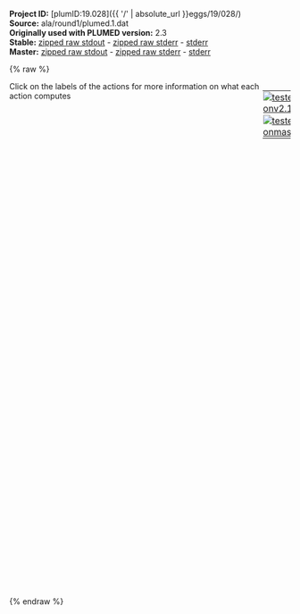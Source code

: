 **Project ID:** [plumID:19.028]({{ '/' | absolute_url }}eggs/19/028/)  
**Source:** ala/round1/plumed.1.dat  
**Originally used with PLUMED version:** 2.3  
**Stable:** [zipped raw stdout](plumed.1.dat.plumed.stdout.txt.zip) - [zipped raw stderr](plumed.1.dat.plumed.stderr.txt.zip) - [stderr](plumed.1.dat.plumed.stderr)  
**Master:** [zipped raw stdout](plumed.1.dat.plumed_master.stdout.txt.zip) - [zipped raw stderr](plumed.1.dat.plumed_master.stderr.txt.zip) - [stderr](plumed.1.dat.plumed_master.stderr)  

{% raw %}
<div style="width: 100%; float:left">
<div style="width: 90%; float:left" id="value_details_data/ala/round1/plumed.1.dat"> Click on the labels of the actions for more information on what each action computes </div>
<div style="width: 10%; float:left"><table><tr><td style="padding:1px"><a href="plumed.1.dat.plumed.stderr"><img src="https://img.shields.io/badge/v2.10-passing-green.svg" alt="tested onv2.10" /></a></td></tr><tr><td style="padding:1px"><a href="plumed.1.dat.plumed_master.stderr"><img src="https://img.shields.io/badge/master-passing-green.svg" alt="tested onmaster" /></a></td></tr></table></div></div>
<pre style="width=97%;">
<b name="data/ala/round1/plumed.1.datphi" onclick='showPath("data/ala/round1/plumed.1.dat","data/ala/round1/plumed.1.datphi","data/ala/round1/plumed.1.datphi","black")'>phi</b><span style="display:none;" id="data/ala/round1/plumed.1.datphi">The TORSION action with label <b>phi</b> calculates the following quantities:<table  align="center" frame="void" width="95%" cellpadding="5%"><tr><td width="5%"><b> Quantity </b>  </td><td width="5%"><b> Type </b>  </td><td><b> Description </b> </td></tr><tr><td width="5%">phi</td><td width="5%"><font color="black">scalar</font></td><td>the TORSION involving these atoms</td></tr></table></span>:   <span class="plumedtooltip" style="color:green">TORSION<span class="right">Calculate a torsional angle. <a href="https://www.plumed.org/doc-master/user-doc/html/_t_o_r_s_i_o_n.html" style="color:green">More details</a><i></i></span></span> <span class="plumedtooltip">ATOMS<span class="right">the four atoms involved in the torsional angle<i></i></span></span>=5,7,9,15       <span class="plumedtooltip">NOPBC<span class="right"> ignore the periodic boundary conditions when calculating distances<i></i></span></span>
<b name="data/ala/round1/plumed.1.datpsi" onclick='showPath("data/ala/round1/plumed.1.dat","data/ala/round1/plumed.1.datpsi","data/ala/round1/plumed.1.datpsi","black")'>psi</b><span style="display:none;" id="data/ala/round1/plumed.1.datpsi">The TORSION action with label <b>psi</b> calculates the following quantities:<table  align="center" frame="void" width="95%" cellpadding="5%"><tr><td width="5%"><b> Quantity </b>  </td><td width="5%"><b> Type </b>  </td><td><b> Description </b> </td></tr><tr><td width="5%">psi</td><td width="5%"><font color="black">scalar</font></td><td>the TORSION involving these atoms</td></tr></table></span>:   <span class="plumedtooltip" style="color:green">TORSION<span class="right">Calculate a torsional angle. <a href="https://www.plumed.org/doc-master/user-doc/html/_t_o_r_s_i_o_n.html" style="color:green">More details</a><i></i></span></span> <span class="plumedtooltip">ATOMS<span class="right">the four atoms involved in the torsional angle<i></i></span></span>=7,9,15,17      <span class="plumedtooltip">NOPBC<span class="right"> ignore the periodic boundary conditions when calculating distances<i></i></span></span>
<br/><span id="data/ala/round1/plumed.1.datab1_phi_short"><span class="plumedtooltip" style="color:green">ALPHABETA<span class="right">Calculate the alpha beta CV This action is <a class="toggler" href='javascript:;' onclick='toggleDisplay("data/ala/round1/plumed.1.datab1_phi");'>a shortcut</a>. <a href="https://www.plumed.org/doc-master/user-doc/html/_a_l_p_h_a_b_e_t_a.html">More details</a><i></i></span></span> <span class="plumedtooltip">ATOMS1<span class="right">the atoms involved for each of the torsions you wish to calculate<i></i></span></span>=5,7,9,15 <span class="plumedtooltip">REFERENCE<span class="right">the reference values for each of the torsional angles<i></i></span></span>=0 <span class="plumedtooltip">LABEL<span class="right">a label for the action so that its output can be referenced in the input to other actions<i></i></span></span>=<b name="data/ala/round1/plumed.1.datab1_phi" onclick='showPath("data/ala/round1/plumed.1.dat","data/ala/round1/plumed.1.datab1_phi","data/ala/round1/plumed.1.datab1_phi_shortcut","black")'>ab1_phi</b><span style="display:none;" id="data/ala/round1/plumed.1.datab1_phi_shortcut">The ALPHABETA action with label <b>ab1_phi</b> calculates the following quantities:<table  align="center" frame="void" width="95%" cellpadding="5%"><tr><td width="5%"><b> Quantity </b>  </td><td width="5%"><b> Type </b>  </td><td><b> Description </b> </td></tr><tr><td width="5%">ab1_phi</td><td width="5%"><font color="black">scalar</font></td><td>the alpha beta CV</td></tr></table></span>
</span><span id="data/ala/round1/plumed.1.datab1_phi_long" style="display:none;"><span style="color:blue" class="comment"># PLUMED interprets the command:
</span><span class="toggler" style="color:red" onclick='toggleDisplay("data/ala/round1/plumed.1.datab1_phi")'># ALPHABETA ATOMS1=5,7,9,15 REFERENCE=0 LABEL=ab1_phi</span>
<span style="color:blue" class="comment"># as follows (Click the red comment above to revert to the short version of the input):</span>
<b name="data/ala/round1/plumed.1.datab1_phi_torsions" onclick='showPath("data/ala/round1/plumed.1.dat","data/ala/round1/plumed.1.datab1_phi_torsions","data/ala/round1/plumed.1.datab1_phi_torsions","blue")'>ab1_phi_torsions</b><span style="display:none;" id="data/ala/round1/plumed.1.datab1_phi_torsions">The TORSION action with label <b>ab1_phi_torsions</b> calculates the following quantities:<table  align="center" frame="void" width="95%" cellpadding="5%"><tr><td width="5%"><b> Quantity </b>  </td><td width="5%"><b> Type </b>  </td><td><b> Description </b> </td></tr><tr><td width="5%">ab1_phi_torsions</td><td width="5%"><font color="blue">vector</font></td><td>the TORSION for each set of specified atoms</td></tr></table></span>: <span class="plumedtooltip" style="color:green">TORSION<span class="right">Calculate a torsional angle. <a href="https://www.plumed.org/doc-master/user-doc/html/_t_o_r_s_i_o_n.html" style="color:green">More details</a><i></i></span></span>  <span class="plumedtooltip">ATOMS1<span class="right">the four atoms involved in the torsional angle<i></i></span></span>=5,7,9,15
<b name="data/ala/round1/plumed.1.datab1_phi_ref" onclick='showPath("data/ala/round1/plumed.1.dat","data/ala/round1/plumed.1.datab1_phi_ref","data/ala/round1/plumed.1.datab1_phi_ref","black")'>ab1_phi_ref</b><span style="display:none;" id="data/ala/round1/plumed.1.datab1_phi_ref">The CONSTANT action with label <b>ab1_phi_ref</b> calculates the following quantities:<table  align="center" frame="void" width="95%" cellpadding="5%"><tr><td width="5%"><b> Quantity </b>  </td><td width="5%"><b> Type </b>  </td><td><b> Description </b> </td></tr><tr><td width="5%">ab1_phi_ref</td><td width="5%"><font color="black">scalar</font></td><td>the constant value that was read from the plumed input</td></tr></table></span>: <span class="plumedtooltip" style="color:green">CONSTANT<span class="right">Create a constant value that can be passed to actions <a href="https://www.plumed.org/doc-master/user-doc/html/_c_o_n_s_t_a_n_t.html" style="color:green">More details</a><i></i></span></span> <span class="plumedtooltip">VALUES<span class="right">the numbers that are in your constant value<i></i></span></span>=0
<b name="data/ala/round1/plumed.1.datab1_phi_coeff" onclick='showPath("data/ala/round1/plumed.1.dat","data/ala/round1/plumed.1.datab1_phi_coeff","data/ala/round1/plumed.1.datab1_phi_coeff","black")'>ab1_phi_coeff</b><span style="display:none;" id="data/ala/round1/plumed.1.datab1_phi_coeff">The CONSTANT action with label <b>ab1_phi_coeff</b> calculates the following quantities:<table  align="center" frame="void" width="95%" cellpadding="5%"><tr><td width="5%"><b> Quantity </b>  </td><td width="5%"><b> Type </b>  </td><td><b> Description </b> </td></tr><tr><td width="5%">ab1_phi_coeff</td><td width="5%"><font color="black">scalar</font></td><td>the constant value that was read from the plumed input</td></tr></table></span>: <span class="plumedtooltip" style="color:green">CONSTANT<span class="right">Create a constant value that can be passed to actions <a href="https://www.plumed.org/doc-master/user-doc/html/_c_o_n_s_t_a_n_t.html" style="color:green">More details</a><i></i></span></span> <span class="plumedtooltip">VALUES<span class="right">the numbers that are in your constant value<i></i></span></span>=1
<b name="data/ala/round1/plumed.1.datab1_phi_comb" onclick='showPath("data/ala/round1/plumed.1.dat","data/ala/round1/plumed.1.datab1_phi_comb","data/ala/round1/plumed.1.datab1_phi_comb","blue")'>ab1_phi_comb</b><span style="display:none;" id="data/ala/round1/plumed.1.datab1_phi_comb">The COMBINE action with label <b>ab1_phi_comb</b> calculates the following quantities:<table  align="center" frame="void" width="95%" cellpadding="5%"><tr><td width="5%"><b> Quantity </b>  </td><td width="5%"><b> Type </b>  </td><td><b> Description </b> </td></tr><tr><td width="5%">ab1_phi_comb</td><td width="5%"><font color="blue">vector</font></td><td>the vector obtained by doing an element-wise application of a linear compbination to the input vectors</td></tr></table></span>: <span class="plumedtooltip" style="color:green">COMBINE<span class="right">Calculate a polynomial combination of a set of other variables. <a href="https://www.plumed.org/doc-master/user-doc/html/_c_o_m_b_i_n_e.html" style="color:green">More details</a><i></i></span></span> <span class="plumedtooltip">ARG<span class="right">the values input to this function<i></i></span></span>=<b name="data/ala/round1/plumed.1.datab1_phi_torsions">ab1_phi_torsions</b>,<b name="data/ala/round1/plumed.1.datab1_phi_ref">ab1_phi_ref</b> <span class="plumedtooltip">COEFFICIENTS<span class="right"> the coefficients of the arguments in your function<i></i></span></span>=1,-1 <span class="plumedtooltip">PERIODIC<span class="right">if the output of your function is periodic then you should specify the periodicity of the function<i></i></span></span>=NO
<b name="data/ala/round1/plumed.1.datab1_phi_cos" onclick='showPath("data/ala/round1/plumed.1.dat","data/ala/round1/plumed.1.datab1_phi_cos","data/ala/round1/plumed.1.datab1_phi_cos","blue")'>ab1_phi_cos</b><span style="display:none;" id="data/ala/round1/plumed.1.datab1_phi_cos">The CUSTOM action with label <b>ab1_phi_cos</b> calculates the following quantities:<table  align="center" frame="void" width="95%" cellpadding="5%"><tr><td width="5%"><b> Quantity </b>  </td><td width="5%"><b> Type </b>  </td><td><b> Description </b> </td></tr><tr><td width="5%">ab1_phi_cos</td><td width="5%"><font color="blue">vector</font></td><td>the vector obtained by doing an element-wise application of an arbitrary function to the input vectors</td></tr></table></span>: <span class="plumedtooltip" style="color:green">CUSTOM<span class="right">Calculate a combination of variables using a custom expression. <a href="https://www.plumed.org/doc-master/user-doc/html/_c_u_s_t_o_m.html" style="color:green">More details</a><i></i></span></span> <span class="plumedtooltip">ARG<span class="right">the values input to this function<i></i></span></span>=<b name="data/ala/round1/plumed.1.datab1_phi_comb">ab1_phi_comb</b>,<b name="data/ala/round1/plumed.1.datab1_phi_coeff">ab1_phi_coeff</b> <span class="plumedtooltip">FUNC<span class="right">the function you wish to evaluate<i></i></span></span>=y*(0.5+0.5*cos(x)) <span class="plumedtooltip">PERIODIC<span class="right">if the output of your function is periodic then you should specify the periodicity of the function<i></i></span></span>=NO
<b name="data/ala/round1/plumed.1.datab1_phi" onclick='showPath("data/ala/round1/plumed.1.dat","data/ala/round1/plumed.1.datab1_phi","data/ala/round1/plumed.1.datab1_phi","black")'>ab1_phi</b><span style="display:none;" id="data/ala/round1/plumed.1.datab1_phi">The SUM action with label <b>ab1_phi</b> calculates the following quantities:<table  align="center" frame="void" width="95%" cellpadding="5%"><tr><td width="5%"><b> Quantity </b>  </td><td width="5%"><b> Type </b>  </td><td><b> Description </b> </td></tr><tr><td width="5%">ab1_phi</td><td width="5%"><font color="black">scalar</font></td><td>the sum of all the elements in the input vector</td></tr></table></span>: <span class="plumedtooltip" style="color:green">SUM<span class="right">Calculate the sum of the arguments <a href="https://www.plumed.org/doc-master/user-doc/html/_s_u_m.html" style="color:green">More details</a><i></i></span></span> <span class="plumedtooltip">ARG<span class="right">the values input to this function<i></i></span></span>=<b name="data/ala/round1/plumed.1.datab1_phi_cos">ab1_phi_cos</b> <span class="plumedtooltip">PERIODIC<span class="right">if the output of your function is periodic then you should specify the periodicity of the function<i></i></span></span>=NO
<span style="color:blue"># --- End of included input --- </span></span><span id="data/ala/round1/plumed.1.datab2_phi_short"><span class="plumedtooltip" style="color:green">ALPHABETA<span class="right">Calculate the alpha beta CV This action is <a class="toggler" href='javascript:;' onclick='toggleDisplay("data/ala/round1/plumed.1.datab2_phi");'>a shortcut</a>. <a href="https://www.plumed.org/doc-master/user-doc/html/_a_l_p_h_a_b_e_t_a.html">More details</a><i></i></span></span> <span class="plumedtooltip">ATOMS1<span class="right">the atoms involved for each of the torsions you wish to calculate<i></i></span></span>=5,7,9,15 <span class="plumedtooltip">REFERENCE<span class="right">the reference values for each of the torsional angles<i></i></span></span>=-1.5708 <span class="plumedtooltip">LABEL<span class="right">a label for the action so that its output can be referenced in the input to other actions<i></i></span></span>=<b name="data/ala/round1/plumed.1.datab2_phi" onclick='showPath("data/ala/round1/plumed.1.dat","data/ala/round1/plumed.1.datab2_phi","data/ala/round1/plumed.1.datab2_phi_shortcut","black")'>ab2_phi</b><span style="display:none;" id="data/ala/round1/plumed.1.datab2_phi_shortcut">The ALPHABETA action with label <b>ab2_phi</b> calculates the following quantities:<table  align="center" frame="void" width="95%" cellpadding="5%"><tr><td width="5%"><b> Quantity </b>  </td><td width="5%"><b> Type </b>  </td><td><b> Description </b> </td></tr><tr><td width="5%">ab2_phi</td><td width="5%"><font color="black">scalar</font></td><td>the alpha beta CV</td></tr></table></span>
</span><span id="data/ala/round1/plumed.1.datab2_phi_long" style="display:none;"><span style="color:blue" class="comment"># PLUMED interprets the command:
</span><span class="toggler" style="color:red" onclick='toggleDisplay("data/ala/round1/plumed.1.datab2_phi")'># ALPHABETA ATOMS1=5,7,9,15 REFERENCE=-1.5708 LABEL=ab2_phi</span>
<span style="color:blue" class="comment"># as follows (Click the red comment above to revert to the short version of the input):</span>
<b name="data/ala/round1/plumed.1.datab2_phi_torsions" onclick='showPath("data/ala/round1/plumed.1.dat","data/ala/round1/plumed.1.datab2_phi_torsions","data/ala/round1/plumed.1.datab2_phi_torsions","blue")'>ab2_phi_torsions</b><span style="display:none;" id="data/ala/round1/plumed.1.datab2_phi_torsions">The TORSION action with label <b>ab2_phi_torsions</b> calculates the following quantities:<table  align="center" frame="void" width="95%" cellpadding="5%"><tr><td width="5%"><b> Quantity </b>  </td><td width="5%"><b> Type </b>  </td><td><b> Description </b> </td></tr><tr><td width="5%">ab2_phi_torsions</td><td width="5%"><font color="blue">vector</font></td><td>the TORSION for each set of specified atoms</td></tr></table></span>: <span class="plumedtooltip" style="color:green">TORSION<span class="right">Calculate a torsional angle. <a href="https://www.plumed.org/doc-master/user-doc/html/_t_o_r_s_i_o_n.html" style="color:green">More details</a><i></i></span></span>  <span class="plumedtooltip">ATOMS1<span class="right">the four atoms involved in the torsional angle<i></i></span></span>=5,7,9,15
<b name="data/ala/round1/plumed.1.datab2_phi_ref" onclick='showPath("data/ala/round1/plumed.1.dat","data/ala/round1/plumed.1.datab2_phi_ref","data/ala/round1/plumed.1.datab2_phi_ref","black")'>ab2_phi_ref</b><span style="display:none;" id="data/ala/round1/plumed.1.datab2_phi_ref">The CONSTANT action with label <b>ab2_phi_ref</b> calculates the following quantities:<table  align="center" frame="void" width="95%" cellpadding="5%"><tr><td width="5%"><b> Quantity </b>  </td><td width="5%"><b> Type </b>  </td><td><b> Description </b> </td></tr><tr><td width="5%">ab2_phi_ref</td><td width="5%"><font color="black">scalar</font></td><td>the constant value that was read from the plumed input</td></tr></table></span>: <span class="plumedtooltip" style="color:green">CONSTANT<span class="right">Create a constant value that can be passed to actions <a href="https://www.plumed.org/doc-master/user-doc/html/_c_o_n_s_t_a_n_t.html" style="color:green">More details</a><i></i></span></span> <span class="plumedtooltip">VALUES<span class="right">the numbers that are in your constant value<i></i></span></span>=-1.5708
<b name="data/ala/round1/plumed.1.datab2_phi_coeff" onclick='showPath("data/ala/round1/plumed.1.dat","data/ala/round1/plumed.1.datab2_phi_coeff","data/ala/round1/plumed.1.datab2_phi_coeff","black")'>ab2_phi_coeff</b><span style="display:none;" id="data/ala/round1/plumed.1.datab2_phi_coeff">The CONSTANT action with label <b>ab2_phi_coeff</b> calculates the following quantities:<table  align="center" frame="void" width="95%" cellpadding="5%"><tr><td width="5%"><b> Quantity </b>  </td><td width="5%"><b> Type </b>  </td><td><b> Description </b> </td></tr><tr><td width="5%">ab2_phi_coeff</td><td width="5%"><font color="black">scalar</font></td><td>the constant value that was read from the plumed input</td></tr></table></span>: <span class="plumedtooltip" style="color:green">CONSTANT<span class="right">Create a constant value that can be passed to actions <a href="https://www.plumed.org/doc-master/user-doc/html/_c_o_n_s_t_a_n_t.html" style="color:green">More details</a><i></i></span></span> <span class="plumedtooltip">VALUES<span class="right">the numbers that are in your constant value<i></i></span></span>=1
<b name="data/ala/round1/plumed.1.datab2_phi_comb" onclick='showPath("data/ala/round1/plumed.1.dat","data/ala/round1/plumed.1.datab2_phi_comb","data/ala/round1/plumed.1.datab2_phi_comb","blue")'>ab2_phi_comb</b><span style="display:none;" id="data/ala/round1/plumed.1.datab2_phi_comb">The COMBINE action with label <b>ab2_phi_comb</b> calculates the following quantities:<table  align="center" frame="void" width="95%" cellpadding="5%"><tr><td width="5%"><b> Quantity </b>  </td><td width="5%"><b> Type </b>  </td><td><b> Description </b> </td></tr><tr><td width="5%">ab2_phi_comb</td><td width="5%"><font color="blue">vector</font></td><td>the vector obtained by doing an element-wise application of a linear compbination to the input vectors</td></tr></table></span>: <span class="plumedtooltip" style="color:green">COMBINE<span class="right">Calculate a polynomial combination of a set of other variables. <a href="https://www.plumed.org/doc-master/user-doc/html/_c_o_m_b_i_n_e.html" style="color:green">More details</a><i></i></span></span> <span class="plumedtooltip">ARG<span class="right">the values input to this function<i></i></span></span>=<b name="data/ala/round1/plumed.1.datab2_phi_torsions">ab2_phi_torsions</b>,<b name="data/ala/round1/plumed.1.datab2_phi_ref">ab2_phi_ref</b> <span class="plumedtooltip">COEFFICIENTS<span class="right"> the coefficients of the arguments in your function<i></i></span></span>=1,-1 <span class="plumedtooltip">PERIODIC<span class="right">if the output of your function is periodic then you should specify the periodicity of the function<i></i></span></span>=NO
<b name="data/ala/round1/plumed.1.datab2_phi_cos" onclick='showPath("data/ala/round1/plumed.1.dat","data/ala/round1/plumed.1.datab2_phi_cos","data/ala/round1/plumed.1.datab2_phi_cos","blue")'>ab2_phi_cos</b><span style="display:none;" id="data/ala/round1/plumed.1.datab2_phi_cos">The CUSTOM action with label <b>ab2_phi_cos</b> calculates the following quantities:<table  align="center" frame="void" width="95%" cellpadding="5%"><tr><td width="5%"><b> Quantity </b>  </td><td width="5%"><b> Type </b>  </td><td><b> Description </b> </td></tr><tr><td width="5%">ab2_phi_cos</td><td width="5%"><font color="blue">vector</font></td><td>the vector obtained by doing an element-wise application of an arbitrary function to the input vectors</td></tr></table></span>: <span class="plumedtooltip" style="color:green">CUSTOM<span class="right">Calculate a combination of variables using a custom expression. <a href="https://www.plumed.org/doc-master/user-doc/html/_c_u_s_t_o_m.html" style="color:green">More details</a><i></i></span></span> <span class="plumedtooltip">ARG<span class="right">the values input to this function<i></i></span></span>=<b name="data/ala/round1/plumed.1.datab2_phi_comb">ab2_phi_comb</b>,<b name="data/ala/round1/plumed.1.datab2_phi_coeff">ab2_phi_coeff</b> <span class="plumedtooltip">FUNC<span class="right">the function you wish to evaluate<i></i></span></span>=y*(0.5+0.5*cos(x)) <span class="plumedtooltip">PERIODIC<span class="right">if the output of your function is periodic then you should specify the periodicity of the function<i></i></span></span>=NO
<b name="data/ala/round1/plumed.1.datab2_phi" onclick='showPath("data/ala/round1/plumed.1.dat","data/ala/round1/plumed.1.datab2_phi","data/ala/round1/plumed.1.datab2_phi","black")'>ab2_phi</b><span style="display:none;" id="data/ala/round1/plumed.1.datab2_phi">The SUM action with label <b>ab2_phi</b> calculates the following quantities:<table  align="center" frame="void" width="95%" cellpadding="5%"><tr><td width="5%"><b> Quantity </b>  </td><td width="5%"><b> Type </b>  </td><td><b> Description </b> </td></tr><tr><td width="5%">ab2_phi</td><td width="5%"><font color="black">scalar</font></td><td>the sum of all the elements in the input vector</td></tr></table></span>: <span class="plumedtooltip" style="color:green">SUM<span class="right">Calculate the sum of the arguments <a href="https://www.plumed.org/doc-master/user-doc/html/_s_u_m.html" style="color:green">More details</a><i></i></span></span> <span class="plumedtooltip">ARG<span class="right">the values input to this function<i></i></span></span>=<b name="data/ala/round1/plumed.1.datab2_phi_cos">ab2_phi_cos</b> <span class="plumedtooltip">PERIODIC<span class="right">if the output of your function is periodic then you should specify the periodicity of the function<i></i></span></span>=NO
<span style="color:blue"># --- End of included input --- </span></span><span id="data/ala/round1/plumed.1.datab1_psi_short"><span class="plumedtooltip" style="color:green">ALPHABETA<span class="right">Calculate the alpha beta CV This action is <a class="toggler" href='javascript:;' onclick='toggleDisplay("data/ala/round1/plumed.1.datab1_psi");'>a shortcut</a>. <a href="https://www.plumed.org/doc-master/user-doc/html/_a_l_p_h_a_b_e_t_a.html">More details</a><i></i></span></span> <span class="plumedtooltip">ATOMS1<span class="right">the atoms involved for each of the torsions you wish to calculate<i></i></span></span>=7,9,15,17 <span class="plumedtooltip">REFERENCE<span class="right">the reference values for each of the torsional angles<i></i></span></span>=0 <span class="plumedtooltip">LABEL<span class="right">a label for the action so that its output can be referenced in the input to other actions<i></i></span></span>=<b name="data/ala/round1/plumed.1.datab1_psi" onclick='showPath("data/ala/round1/plumed.1.dat","data/ala/round1/plumed.1.datab1_psi","data/ala/round1/plumed.1.datab1_psi_shortcut","black")'>ab1_psi</b><span style="display:none;" id="data/ala/round1/plumed.1.datab1_psi_shortcut">The ALPHABETA action with label <b>ab1_psi</b> calculates the following quantities:<table  align="center" frame="void" width="95%" cellpadding="5%"><tr><td width="5%"><b> Quantity </b>  </td><td width="5%"><b> Type </b>  </td><td><b> Description </b> </td></tr><tr><td width="5%">ab1_psi</td><td width="5%"><font color="black">scalar</font></td><td>the alpha beta CV</td></tr></table></span>
</span><span id="data/ala/round1/plumed.1.datab1_psi_long" style="display:none;"><span style="color:blue" class="comment"># PLUMED interprets the command:
</span><span class="toggler" style="color:red" onclick='toggleDisplay("data/ala/round1/plumed.1.datab1_psi")'># ALPHABETA ATOMS1=7,9,15,17 REFERENCE=0 LABEL=ab1_psi</span>
<span style="color:blue" class="comment"># as follows (Click the red comment above to revert to the short version of the input):</span>
<b name="data/ala/round1/plumed.1.datab1_psi_torsions" onclick='showPath("data/ala/round1/plumed.1.dat","data/ala/round1/plumed.1.datab1_psi_torsions","data/ala/round1/plumed.1.datab1_psi_torsions","blue")'>ab1_psi_torsions</b><span style="display:none;" id="data/ala/round1/plumed.1.datab1_psi_torsions">The TORSION action with label <b>ab1_psi_torsions</b> calculates the following quantities:<table  align="center" frame="void" width="95%" cellpadding="5%"><tr><td width="5%"><b> Quantity </b>  </td><td width="5%"><b> Type </b>  </td><td><b> Description </b> </td></tr><tr><td width="5%">ab1_psi_torsions</td><td width="5%"><font color="blue">vector</font></td><td>the TORSION for each set of specified atoms</td></tr></table></span>: <span class="plumedtooltip" style="color:green">TORSION<span class="right">Calculate a torsional angle. <a href="https://www.plumed.org/doc-master/user-doc/html/_t_o_r_s_i_o_n.html" style="color:green">More details</a><i></i></span></span>  <span class="plumedtooltip">ATOMS1<span class="right">the four atoms involved in the torsional angle<i></i></span></span>=7,9,15,17
<b name="data/ala/round1/plumed.1.datab1_psi_ref" onclick='showPath("data/ala/round1/plumed.1.dat","data/ala/round1/plumed.1.datab1_psi_ref","data/ala/round1/plumed.1.datab1_psi_ref","black")'>ab1_psi_ref</b><span style="display:none;" id="data/ala/round1/plumed.1.datab1_psi_ref">The CONSTANT action with label <b>ab1_psi_ref</b> calculates the following quantities:<table  align="center" frame="void" width="95%" cellpadding="5%"><tr><td width="5%"><b> Quantity </b>  </td><td width="5%"><b> Type </b>  </td><td><b> Description </b> </td></tr><tr><td width="5%">ab1_psi_ref</td><td width="5%"><font color="black">scalar</font></td><td>the constant value that was read from the plumed input</td></tr></table></span>: <span class="plumedtooltip" style="color:green">CONSTANT<span class="right">Create a constant value that can be passed to actions <a href="https://www.plumed.org/doc-master/user-doc/html/_c_o_n_s_t_a_n_t.html" style="color:green">More details</a><i></i></span></span> <span class="plumedtooltip">VALUES<span class="right">the numbers that are in your constant value<i></i></span></span>=0
<b name="data/ala/round1/plumed.1.datab1_psi_coeff" onclick='showPath("data/ala/round1/plumed.1.dat","data/ala/round1/plumed.1.datab1_psi_coeff","data/ala/round1/plumed.1.datab1_psi_coeff","black")'>ab1_psi_coeff</b><span style="display:none;" id="data/ala/round1/plumed.1.datab1_psi_coeff">The CONSTANT action with label <b>ab1_psi_coeff</b> calculates the following quantities:<table  align="center" frame="void" width="95%" cellpadding="5%"><tr><td width="5%"><b> Quantity </b>  </td><td width="5%"><b> Type </b>  </td><td><b> Description </b> </td></tr><tr><td width="5%">ab1_psi_coeff</td><td width="5%"><font color="black">scalar</font></td><td>the constant value that was read from the plumed input</td></tr></table></span>: <span class="plumedtooltip" style="color:green">CONSTANT<span class="right">Create a constant value that can be passed to actions <a href="https://www.plumed.org/doc-master/user-doc/html/_c_o_n_s_t_a_n_t.html" style="color:green">More details</a><i></i></span></span> <span class="plumedtooltip">VALUES<span class="right">the numbers that are in your constant value<i></i></span></span>=1
<b name="data/ala/round1/plumed.1.datab1_psi_comb" onclick='showPath("data/ala/round1/plumed.1.dat","data/ala/round1/plumed.1.datab1_psi_comb","data/ala/round1/plumed.1.datab1_psi_comb","blue")'>ab1_psi_comb</b><span style="display:none;" id="data/ala/round1/plumed.1.datab1_psi_comb">The COMBINE action with label <b>ab1_psi_comb</b> calculates the following quantities:<table  align="center" frame="void" width="95%" cellpadding="5%"><tr><td width="5%"><b> Quantity </b>  </td><td width="5%"><b> Type </b>  </td><td><b> Description </b> </td></tr><tr><td width="5%">ab1_psi_comb</td><td width="5%"><font color="blue">vector</font></td><td>the vector obtained by doing an element-wise application of a linear compbination to the input vectors</td></tr></table></span>: <span class="plumedtooltip" style="color:green">COMBINE<span class="right">Calculate a polynomial combination of a set of other variables. <a href="https://www.plumed.org/doc-master/user-doc/html/_c_o_m_b_i_n_e.html" style="color:green">More details</a><i></i></span></span> <span class="plumedtooltip">ARG<span class="right">the values input to this function<i></i></span></span>=<b name="data/ala/round1/plumed.1.datab1_psi_torsions">ab1_psi_torsions</b>,<b name="data/ala/round1/plumed.1.datab1_psi_ref">ab1_psi_ref</b> <span class="plumedtooltip">COEFFICIENTS<span class="right"> the coefficients of the arguments in your function<i></i></span></span>=1,-1 <span class="plumedtooltip">PERIODIC<span class="right">if the output of your function is periodic then you should specify the periodicity of the function<i></i></span></span>=NO
<b name="data/ala/round1/plumed.1.datab1_psi_cos" onclick='showPath("data/ala/round1/plumed.1.dat","data/ala/round1/plumed.1.datab1_psi_cos","data/ala/round1/plumed.1.datab1_psi_cos","blue")'>ab1_psi_cos</b><span style="display:none;" id="data/ala/round1/plumed.1.datab1_psi_cos">The CUSTOM action with label <b>ab1_psi_cos</b> calculates the following quantities:<table  align="center" frame="void" width="95%" cellpadding="5%"><tr><td width="5%"><b> Quantity </b>  </td><td width="5%"><b> Type </b>  </td><td><b> Description </b> </td></tr><tr><td width="5%">ab1_psi_cos</td><td width="5%"><font color="blue">vector</font></td><td>the vector obtained by doing an element-wise application of an arbitrary function to the input vectors</td></tr></table></span>: <span class="plumedtooltip" style="color:green">CUSTOM<span class="right">Calculate a combination of variables using a custom expression. <a href="https://www.plumed.org/doc-master/user-doc/html/_c_u_s_t_o_m.html" style="color:green">More details</a><i></i></span></span> <span class="plumedtooltip">ARG<span class="right">the values input to this function<i></i></span></span>=<b name="data/ala/round1/plumed.1.datab1_psi_comb">ab1_psi_comb</b>,<b name="data/ala/round1/plumed.1.datab1_psi_coeff">ab1_psi_coeff</b> <span class="plumedtooltip">FUNC<span class="right">the function you wish to evaluate<i></i></span></span>=y*(0.5+0.5*cos(x)) <span class="plumedtooltip">PERIODIC<span class="right">if the output of your function is periodic then you should specify the periodicity of the function<i></i></span></span>=NO
<b name="data/ala/round1/plumed.1.datab1_psi" onclick='showPath("data/ala/round1/plumed.1.dat","data/ala/round1/plumed.1.datab1_psi","data/ala/round1/plumed.1.datab1_psi","black")'>ab1_psi</b><span style="display:none;" id="data/ala/round1/plumed.1.datab1_psi">The SUM action with label <b>ab1_psi</b> calculates the following quantities:<table  align="center" frame="void" width="95%" cellpadding="5%"><tr><td width="5%"><b> Quantity </b>  </td><td width="5%"><b> Type </b>  </td><td><b> Description </b> </td></tr><tr><td width="5%">ab1_psi</td><td width="5%"><font color="black">scalar</font></td><td>the sum of all the elements in the input vector</td></tr></table></span>: <span class="plumedtooltip" style="color:green">SUM<span class="right">Calculate the sum of the arguments <a href="https://www.plumed.org/doc-master/user-doc/html/_s_u_m.html" style="color:green">More details</a><i></i></span></span> <span class="plumedtooltip">ARG<span class="right">the values input to this function<i></i></span></span>=<b name="data/ala/round1/plumed.1.datab1_psi_cos">ab1_psi_cos</b> <span class="plumedtooltip">PERIODIC<span class="right">if the output of your function is periodic then you should specify the periodicity of the function<i></i></span></span>=NO
<span style="color:blue"># --- End of included input --- </span></span><span id="data/ala/round1/plumed.1.datab2_psi_short"><span class="plumedtooltip" style="color:green">ALPHABETA<span class="right">Calculate the alpha beta CV This action is <a class="toggler" href='javascript:;' onclick='toggleDisplay("data/ala/round1/plumed.1.datab2_psi");'>a shortcut</a>. <a href="https://www.plumed.org/doc-master/user-doc/html/_a_l_p_h_a_b_e_t_a.html">More details</a><i></i></span></span> <span class="plumedtooltip">ATOMS1<span class="right">the atoms involved for each of the torsions you wish to calculate<i></i></span></span>=7,9,15,17 <span class="plumedtooltip">REFERENCE<span class="right">the reference values for each of the torsional angles<i></i></span></span>=-1.5708 <span class="plumedtooltip">LABEL<span class="right">a label for the action so that its output can be referenced in the input to other actions<i></i></span></span>=<b name="data/ala/round1/plumed.1.datab2_psi" onclick='showPath("data/ala/round1/plumed.1.dat","data/ala/round1/plumed.1.datab2_psi","data/ala/round1/plumed.1.datab2_psi_shortcut","black")'>ab2_psi</b><span style="display:none;" id="data/ala/round1/plumed.1.datab2_psi_shortcut">The ALPHABETA action with label <b>ab2_psi</b> calculates the following quantities:<table  align="center" frame="void" width="95%" cellpadding="5%"><tr><td width="5%"><b> Quantity </b>  </td><td width="5%"><b> Type </b>  </td><td><b> Description </b> </td></tr><tr><td width="5%">ab2_psi</td><td width="5%"><font color="black">scalar</font></td><td>the alpha beta CV</td></tr></table></span>
</span><span id="data/ala/round1/plumed.1.datab2_psi_long" style="display:none;"><span style="color:blue" class="comment"># PLUMED interprets the command:
</span><span class="toggler" style="color:red" onclick='toggleDisplay("data/ala/round1/plumed.1.datab2_psi")'># ALPHABETA ATOMS1=7,9,15,17 REFERENCE=-1.5708 LABEL=ab2_psi</span>
<span style="color:blue" class="comment"># as follows (Click the red comment above to revert to the short version of the input):</span>
<b name="data/ala/round1/plumed.1.datab2_psi_torsions" onclick='showPath("data/ala/round1/plumed.1.dat","data/ala/round1/plumed.1.datab2_psi_torsions","data/ala/round1/plumed.1.datab2_psi_torsions","blue")'>ab2_psi_torsions</b><span style="display:none;" id="data/ala/round1/plumed.1.datab2_psi_torsions">The TORSION action with label <b>ab2_psi_torsions</b> calculates the following quantities:<table  align="center" frame="void" width="95%" cellpadding="5%"><tr><td width="5%"><b> Quantity </b>  </td><td width="5%"><b> Type </b>  </td><td><b> Description </b> </td></tr><tr><td width="5%">ab2_psi_torsions</td><td width="5%"><font color="blue">vector</font></td><td>the TORSION for each set of specified atoms</td></tr></table></span>: <span class="plumedtooltip" style="color:green">TORSION<span class="right">Calculate a torsional angle. <a href="https://www.plumed.org/doc-master/user-doc/html/_t_o_r_s_i_o_n.html" style="color:green">More details</a><i></i></span></span>  <span class="plumedtooltip">ATOMS1<span class="right">the four atoms involved in the torsional angle<i></i></span></span>=7,9,15,17
<b name="data/ala/round1/plumed.1.datab2_psi_ref" onclick='showPath("data/ala/round1/plumed.1.dat","data/ala/round1/plumed.1.datab2_psi_ref","data/ala/round1/plumed.1.datab2_psi_ref","black")'>ab2_psi_ref</b><span style="display:none;" id="data/ala/round1/plumed.1.datab2_psi_ref">The CONSTANT action with label <b>ab2_psi_ref</b> calculates the following quantities:<table  align="center" frame="void" width="95%" cellpadding="5%"><tr><td width="5%"><b> Quantity </b>  </td><td width="5%"><b> Type </b>  </td><td><b> Description </b> </td></tr><tr><td width="5%">ab2_psi_ref</td><td width="5%"><font color="black">scalar</font></td><td>the constant value that was read from the plumed input</td></tr></table></span>: <span class="plumedtooltip" style="color:green">CONSTANT<span class="right">Create a constant value that can be passed to actions <a href="https://www.plumed.org/doc-master/user-doc/html/_c_o_n_s_t_a_n_t.html" style="color:green">More details</a><i></i></span></span> <span class="plumedtooltip">VALUES<span class="right">the numbers that are in your constant value<i></i></span></span>=-1.5708
<b name="data/ala/round1/plumed.1.datab2_psi_coeff" onclick='showPath("data/ala/round1/plumed.1.dat","data/ala/round1/plumed.1.datab2_psi_coeff","data/ala/round1/plumed.1.datab2_psi_coeff","black")'>ab2_psi_coeff</b><span style="display:none;" id="data/ala/round1/plumed.1.datab2_psi_coeff">The CONSTANT action with label <b>ab2_psi_coeff</b> calculates the following quantities:<table  align="center" frame="void" width="95%" cellpadding="5%"><tr><td width="5%"><b> Quantity </b>  </td><td width="5%"><b> Type </b>  </td><td><b> Description </b> </td></tr><tr><td width="5%">ab2_psi_coeff</td><td width="5%"><font color="black">scalar</font></td><td>the constant value that was read from the plumed input</td></tr></table></span>: <span class="plumedtooltip" style="color:green">CONSTANT<span class="right">Create a constant value that can be passed to actions <a href="https://www.plumed.org/doc-master/user-doc/html/_c_o_n_s_t_a_n_t.html" style="color:green">More details</a><i></i></span></span> <span class="plumedtooltip">VALUES<span class="right">the numbers that are in your constant value<i></i></span></span>=1
<b name="data/ala/round1/plumed.1.datab2_psi_comb" onclick='showPath("data/ala/round1/plumed.1.dat","data/ala/round1/plumed.1.datab2_psi_comb","data/ala/round1/plumed.1.datab2_psi_comb","blue")'>ab2_psi_comb</b><span style="display:none;" id="data/ala/round1/plumed.1.datab2_psi_comb">The COMBINE action with label <b>ab2_psi_comb</b> calculates the following quantities:<table  align="center" frame="void" width="95%" cellpadding="5%"><tr><td width="5%"><b> Quantity </b>  </td><td width="5%"><b> Type </b>  </td><td><b> Description </b> </td></tr><tr><td width="5%">ab2_psi_comb</td><td width="5%"><font color="blue">vector</font></td><td>the vector obtained by doing an element-wise application of a linear compbination to the input vectors</td></tr></table></span>: <span class="plumedtooltip" style="color:green">COMBINE<span class="right">Calculate a polynomial combination of a set of other variables. <a href="https://www.plumed.org/doc-master/user-doc/html/_c_o_m_b_i_n_e.html" style="color:green">More details</a><i></i></span></span> <span class="plumedtooltip">ARG<span class="right">the values input to this function<i></i></span></span>=<b name="data/ala/round1/plumed.1.datab2_psi_torsions">ab2_psi_torsions</b>,<b name="data/ala/round1/plumed.1.datab2_psi_ref">ab2_psi_ref</b> <span class="plumedtooltip">COEFFICIENTS<span class="right"> the coefficients of the arguments in your function<i></i></span></span>=1,-1 <span class="plumedtooltip">PERIODIC<span class="right">if the output of your function is periodic then you should specify the periodicity of the function<i></i></span></span>=NO
<b name="data/ala/round1/plumed.1.datab2_psi_cos" onclick='showPath("data/ala/round1/plumed.1.dat","data/ala/round1/plumed.1.datab2_psi_cos","data/ala/round1/plumed.1.datab2_psi_cos","blue")'>ab2_psi_cos</b><span style="display:none;" id="data/ala/round1/plumed.1.datab2_psi_cos">The CUSTOM action with label <b>ab2_psi_cos</b> calculates the following quantities:<table  align="center" frame="void" width="95%" cellpadding="5%"><tr><td width="5%"><b> Quantity </b>  </td><td width="5%"><b> Type </b>  </td><td><b> Description </b> </td></tr><tr><td width="5%">ab2_psi_cos</td><td width="5%"><font color="blue">vector</font></td><td>the vector obtained by doing an element-wise application of an arbitrary function to the input vectors</td></tr></table></span>: <span class="plumedtooltip" style="color:green">CUSTOM<span class="right">Calculate a combination of variables using a custom expression. <a href="https://www.plumed.org/doc-master/user-doc/html/_c_u_s_t_o_m.html" style="color:green">More details</a><i></i></span></span> <span class="plumedtooltip">ARG<span class="right">the values input to this function<i></i></span></span>=<b name="data/ala/round1/plumed.1.datab2_psi_comb">ab2_psi_comb</b>,<b name="data/ala/round1/plumed.1.datab2_psi_coeff">ab2_psi_coeff</b> <span class="plumedtooltip">FUNC<span class="right">the function you wish to evaluate<i></i></span></span>=y*(0.5+0.5*cos(x)) <span class="plumedtooltip">PERIODIC<span class="right">if the output of your function is periodic then you should specify the periodicity of the function<i></i></span></span>=NO
<b name="data/ala/round1/plumed.1.datab2_psi" onclick='showPath("data/ala/round1/plumed.1.dat","data/ala/round1/plumed.1.datab2_psi","data/ala/round1/plumed.1.datab2_psi","black")'>ab2_psi</b><span style="display:none;" id="data/ala/round1/plumed.1.datab2_psi">The SUM action with label <b>ab2_psi</b> calculates the following quantities:<table  align="center" frame="void" width="95%" cellpadding="5%"><tr><td width="5%"><b> Quantity </b>  </td><td width="5%"><b> Type </b>  </td><td><b> Description </b> </td></tr><tr><td width="5%">ab2_psi</td><td width="5%"><font color="black">scalar</font></td><td>the sum of all the elements in the input vector</td></tr></table></span>: <span class="plumedtooltip" style="color:green">SUM<span class="right">Calculate the sum of the arguments <a href="https://www.plumed.org/doc-master/user-doc/html/_s_u_m.html" style="color:green">More details</a><i></i></span></span> <span class="plumedtooltip">ARG<span class="right">the values input to this function<i></i></span></span>=<b name="data/ala/round1/plumed.1.datab2_psi_cos">ab2_psi_cos</b> <span class="plumedtooltip">PERIODIC<span class="right">if the output of your function is periodic then you should specify the periodicity of the function<i></i></span></span>=NO
<span style="color:blue"># --- End of included input --- </span></span><br/><br/><span class="plumedtooltip" style="color:green">COMBINE<span class="right">Calculate a polynomial combination of a set of other variables. <a href="https://www.plumed.org/doc-master/user-doc/html/_c_o_m_b_i_n_e.html" style="color:green">More details</a><i></i></span></span> ...
<span class="plumedtooltip">LABEL<span class="right">a label for the action so that its output can be referenced in the input to other actions<i></i></span></span>=<b name="data/ala/round1/plumed.1.datcos_phi" onclick='showPath("data/ala/round1/plumed.1.dat","data/ala/round1/plumed.1.datcos_phi","data/ala/round1/plumed.1.datcos_phi","black")'>cos_phi</b><span style="display:none;" id="data/ala/round1/plumed.1.datcos_phi">The COMBINE action with label <b>cos_phi</b> calculates the following quantities:<table  align="center" frame="void" width="95%" cellpadding="5%"><tr><td width="5%"><b> Quantity </b>  </td><td width="5%"><b> Type </b>  </td><td><b> Description </b> </td></tr><tr><td width="5%">cos_phi</td><td width="5%"><font color="black">scalar</font></td><td>a linear compbination</td></tr></table></span>  <span class="plumedtooltip">ARG<span class="right">the values input to this function<i></i></span></span>=<b name="data/ala/round1/plumed.1.datab1_phi">ab1_phi</b> <span class="plumedtooltip">COEFFICIENTS<span class="right"> the coefficients of the arguments in your function<i></i></span></span>=2.0 <span class="plumedtooltip">PARAMETERS<span class="right"> the parameters of the arguments in your function<i></i></span></span>=0.5 <span class="plumedtooltip">PERIODIC<span class="right">if the output of your function is periodic then you should specify the periodicity of the function<i></i></span></span>=NO
... COMBINE
<br/><span class="plumedtooltip" style="color:green">COMBINE<span class="right">Calculate a polynomial combination of a set of other variables. <a href="https://www.plumed.org/doc-master/user-doc/html/_c_o_m_b_i_n_e.html" style="color:green">More details</a><i></i></span></span> ...
<span class="plumedtooltip">LABEL<span class="right">a label for the action so that its output can be referenced in the input to other actions<i></i></span></span>=<b name="data/ala/round1/plumed.1.datsin_phi" onclick='showPath("data/ala/round1/plumed.1.dat","data/ala/round1/plumed.1.datsin_phi","data/ala/round1/plumed.1.datsin_phi","black")'>sin_phi</b><span style="display:none;" id="data/ala/round1/plumed.1.datsin_phi">The COMBINE action with label <b>sin_phi</b> calculates the following quantities:<table  align="center" frame="void" width="95%" cellpadding="5%"><tr><td width="5%"><b> Quantity </b>  </td><td width="5%"><b> Type </b>  </td><td><b> Description </b> </td></tr><tr><td width="5%">sin_phi</td><td width="5%"><font color="black">scalar</font></td><td>a linear compbination</td></tr></table></span>  <span class="plumedtooltip">ARG<span class="right">the values input to this function<i></i></span></span>=<b name="data/ala/round1/plumed.1.datab2_phi">ab2_phi</b> <span class="plumedtooltip">COEFFICIENTS<span class="right"> the coefficients of the arguments in your function<i></i></span></span>=-2.0 <span class="plumedtooltip">PARAMETERS<span class="right"> the parameters of the arguments in your function<i></i></span></span>=0.5 <span class="plumedtooltip">PERIODIC<span class="right">if the output of your function is periodic then you should specify the periodicity of the function<i></i></span></span>=NO
... COMBINE
<br/><span class="plumedtooltip" style="color:green">COMBINE<span class="right">Calculate a polynomial combination of a set of other variables. <a href="https://www.plumed.org/doc-master/user-doc/html/_c_o_m_b_i_n_e.html" style="color:green">More details</a><i></i></span></span> ...
<span class="plumedtooltip">LABEL<span class="right">a label for the action so that its output can be referenced in the input to other actions<i></i></span></span>=<b name="data/ala/round1/plumed.1.datcos_psi" onclick='showPath("data/ala/round1/plumed.1.dat","data/ala/round1/plumed.1.datcos_psi","data/ala/round1/plumed.1.datcos_psi","black")'>cos_psi</b><span style="display:none;" id="data/ala/round1/plumed.1.datcos_psi">The COMBINE action with label <b>cos_psi</b> calculates the following quantities:<table  align="center" frame="void" width="95%" cellpadding="5%"><tr><td width="5%"><b> Quantity </b>  </td><td width="5%"><b> Type </b>  </td><td><b> Description </b> </td></tr><tr><td width="5%">cos_psi</td><td width="5%"><font color="black">scalar</font></td><td>a linear compbination</td></tr></table></span>  <span class="plumedtooltip">ARG<span class="right">the values input to this function<i></i></span></span>=<b name="data/ala/round1/plumed.1.datab1_psi">ab1_psi</b> <span class="plumedtooltip">COEFFICIENTS<span class="right"> the coefficients of the arguments in your function<i></i></span></span>=2.0 <span class="plumedtooltip">PARAMETERS<span class="right"> the parameters of the arguments in your function<i></i></span></span>=0.5 <span class="plumedtooltip">PERIODIC<span class="right">if the output of your function is periodic then you should specify the periodicity of the function<i></i></span></span>=NO
... COMBINE
<br/><span class="plumedtooltip" style="color:green">COMBINE<span class="right">Calculate a polynomial combination of a set of other variables. <a href="https://www.plumed.org/doc-master/user-doc/html/_c_o_m_b_i_n_e.html" style="color:green">More details</a><i></i></span></span> ...
<span class="plumedtooltip">LABEL<span class="right">a label for the action so that its output can be referenced in the input to other actions<i></i></span></span>=<b name="data/ala/round1/plumed.1.datsin_psi" onclick='showPath("data/ala/round1/plumed.1.dat","data/ala/round1/plumed.1.datsin_psi","data/ala/round1/plumed.1.datsin_psi","black")'>sin_psi</b><span style="display:none;" id="data/ala/round1/plumed.1.datsin_psi">The COMBINE action with label <b>sin_psi</b> calculates the following quantities:<table  align="center" frame="void" width="95%" cellpadding="5%"><tr><td width="5%"><b> Quantity </b>  </td><td width="5%"><b> Type </b>  </td><td><b> Description </b> </td></tr><tr><td width="5%">sin_psi</td><td width="5%"><font color="black">scalar</font></td><td>a linear compbination</td></tr></table></span>  <span class="plumedtooltip">ARG<span class="right">the values input to this function<i></i></span></span>=<b name="data/ala/round1/plumed.1.datab2_psi">ab2_psi</b> <span class="plumedtooltip">COEFFICIENTS<span class="right"> the coefficients of the arguments in your function<i></i></span></span>=-2.0 <span class="plumedtooltip">PARAMETERS<span class="right"> the parameters of the arguments in your function<i></i></span></span>=0.5 <span class="plumedtooltip">PERIODIC<span class="right">if the output of your function is periodic then you should specify the periodicity of the function<i></i></span></span>=NO
... COMBINE
<br/><span class="plumedtooltip" style="color:green">COMBINE<span class="right">Calculate a polynomial combination of a set of other variables. <a href="https://www.plumed.org/doc-master/user-doc/html/_c_o_m_b_i_n_e.html" style="color:green">More details</a><i></i></span></span> <span class="plumedtooltip">LABEL<span class="right">a label for the action so that its output can be referenced in the input to other actions<i></i></span></span>=<b name="data/ala/round1/plumed.1.datrc1" onclick='showPath("data/ala/round1/plumed.1.dat","data/ala/round1/plumed.1.datrc1","data/ala/round1/plumed.1.datrc1","black")'>rc1</b><span style="display:none;" id="data/ala/round1/plumed.1.datrc1">The COMBINE action with label <b>rc1</b> calculates the following quantities:<table  align="center" frame="void" width="95%" cellpadding="5%"><tr><td width="5%"><b> Quantity </b>  </td><td width="5%"><b> Type </b>  </td><td><b> Description </b> </td></tr><tr><td width="5%">rc1</td><td width="5%"><font color="black">scalar</font></td><td>a linear compbination</td></tr></table></span> <span class="plumedtooltip">ARG<span class="right">the values input to this function<i></i></span></span>=<b name="data/ala/round1/plumed.1.datcos_phi">cos_phi</b>,<b name="data/ala/round1/plumed.1.datsin_phi">sin_phi</b>,<b name="data/ala/round1/plumed.1.datcos_psi">cos_psi</b>,<b name="data/ala/round1/plumed.1.datsin_psi">sin_psi</b>  <span class="plumedtooltip">POWERS<span class="right"> the powers to which you are raising each of the arguments in your function<i></i></span></span>=1,1,1,1 <span class="plumedtooltip">COEFFICIENTS<span class="right"> the coefficients of the arguments in your function<i></i></span></span>=0.2865360759350727,-0.09433915972557924,0.8925838462508046,-0.33509890710374146 <span class="plumedtooltip">PERIODIC<span class="right">if the output of your function is periodic then you should specify the periodicity of the function<i></i></span></span>=NO


<span id="data/ala/round1/plumed.1.datdefexternal1_short"><span class="plumedtooltip" style="color:green">EXTERNAL<span class="right">Calculate a restraint that is defined on a grid that is read during start up This action has <a class="toggler" href='javascript:;' onclick='toggleDisplay("data/ala/round1/plumed.1.datdefexternal1");'>hidden defaults</a>. <a href="https://www.plumed.org/doc-master/user-doc/html/_e_x_t_e_r_n_a_l.html">More details</a><i></i></span></span> <span class="plumedtooltip">ARG<span class="right">the labels of the scalars on which the bias will act<i></i></span></span>=<b name="data/ala/round1/plumed.1.datrc1">rc1</b> <span class="plumedtooltip">FILE<span class="right">the name of the file containing the external potential<i></i></span></span>=static_bias.1.txt <span class="plumedtooltip">LABEL<span class="right">a label for the action so that its output can be referenced in the input to other actions<i></i></span></span>=<b name="data/ala/round1/plumed.1.datexternal1" onclick='showPath("data/ala/round1/plumed.1.dat","data/ala/round1/plumed.1.datexternal1","data/ala/round1/plumed.1.datexternal1","black")'>external1</b><span style="display:none;" id="data/ala/round1/plumed.1.datexternal1">The EXTERNAL action with label <b>external1</b> calculates the following quantities:<table  align="center" frame="void" width="95%" cellpadding="5%"><tr><td width="5%"><b> Quantity </b>  </td><td width="5%"><b> Type </b>  </td><td><b> Description </b> </td></tr><tr><td width="5%">external1.bias</td><td width="5%"><font color="black">scalar</font></td><td>the instantaneous value of the bias potential</td></tr></table></span>
</span><span id="data/ala/round1/plumed.1.datdefexternal1_long" style="display:none;"><span class="plumedtooltip" style="color:green">EXTERNAL<span class="right">Calculate a restraint that is defined on a grid that is read during start up This action uses the <a class="toggler" href='javascript:;' onclick='toggleDisplay("data/ala/round1/plumed.1.datdefexternal1");'>defaults shown here</a>. <a href="https://www.plumed.org/doc-master/user-doc/html/_e_x_t_e_r_n_a_l.html">More details</a><i></i></span></span> <span class="plumedtooltip">ARG<span class="right">the labels of the scalars on which the bias will act<i></i></span></span>=<b name="data/ala/round1/plumed.1.datrc1">rc1</b> <span class="plumedtooltip">FILE<span class="right">the name of the file containing the external potential<i></i></span></span>=static_bias.1.txt <span class="plumedtooltip">LABEL<span class="right">a label for the action so that its output can be referenced in the input to other actions<i></i></span></span>=<b name="data/ala/round1/plumed.1.datexternal1" onclick='showPath("data/ala/round1/plumed.1.dat","data/ala/round1/plumed.1.datexternal1","data/ala/round1/plumed.1.datexternal1","black")'>external1</b>  <span class="plumedtooltip">SCALE<span class="right"> a factor that multiplies the external potential, useful to invert free energies<i></i></span></span>=1.0
</span><br/><span class="plumedtooltip" style="color:green">PRINT<span class="right">Print quantities to a file. <a href="https://www.plumed.org/doc-master/user-doc/html/_p_r_i_n_t.html" style="color:green">More details</a><i></i></span></span> <span class="plumedtooltip">ARG<span class="right">the labels of the values that you would like to print to the file<i></i></span></span>=<b name="data/ala/round1/plumed.1.datcos_phi">cos_phi</b>,<b name="data/ala/round1/plumed.1.datsin_phi">sin_phi</b>,<b name="data/ala/round1/plumed.1.datcos_psi">cos_psi</b>,<b name="data/ala/round1/plumed.1.datsin_psi">sin_psi</b>,<b name="data/ala/round1/plumed.1.datphi">phi</b>,<b name="data/ala/round1/plumed.1.datpsi">psi</b>,<b name="data/ala/round1/plumed.1.datrc1">rc1</b>,<b name="data/ala/round1/plumed.1.datexternal1">external1.bias</b> <span class="plumedtooltip">STRIDE<span class="right"> the frequency with which the quantities of interest should be output<i></i></span></span>=1 <span class="plumedtooltip">FILE<span class="right">the name of the file on which to output these quantities<i></i></span></span>=ala_T300_1
</pre>
{% endraw %}
